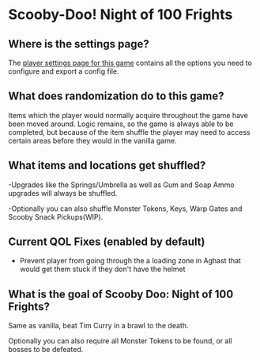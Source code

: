 # Scooby-Doo! Night of 100 Frights

## Where is the settings page?

The [player settings page for this game](../player-settings) contains all the options you need to configure and export a
config file.

## What does randomization do to this game?

Items which the player would normally acquire throughout the game have been moved around. Logic remains, so the game is
always able to be completed, but because of the item shuffle the player may need to access certain areas before they
would in the vanilla game.

## What items and locations get shuffled?

-Upgrades like the Springs/Umbrella as well as Gum and Soap Ammo upgrades will always be shuffled. 

-Optionally you can also shuffle Monster Tokens, Keys, Warp Gates and Scooby Snack Pickups(WIP).

## Current QOL Fixes (enabled by default)
- Prevent player from going through the a loading zone in Aghast that would get them stuck if they don't have the helmet

## What is the goal of Scooby Doo: Night of 100 Frights?

Same as vanilla, beat Tim Curry in a brawl to the death.

Optionally you can also require all Monster Tokens to be found, or all bosses to be defeated.
